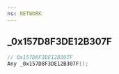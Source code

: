 ```yaml
---
ns: NETWORK
---
```

## _0x157D8F3DE12B307F

```c
// 0x157D8F3DE12B307F
Any _0x157D8F3DE12B307F();
```

